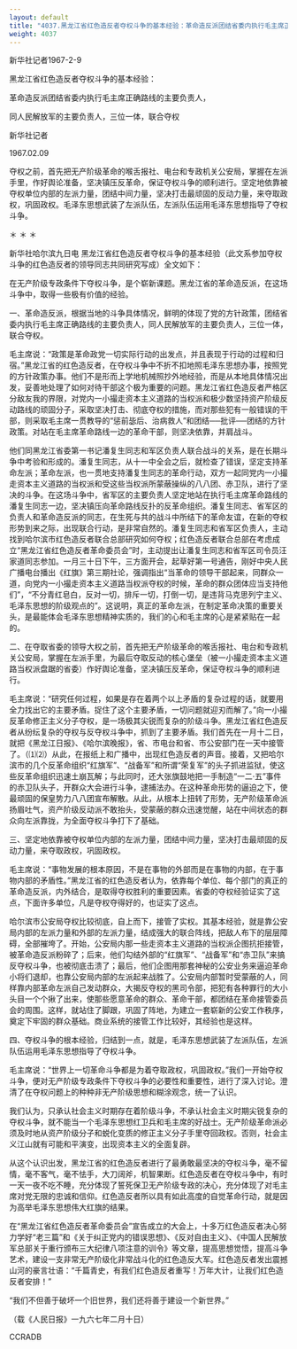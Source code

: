 ```yaml
---
layout: default
title: "4037.黑龙江省红色造反者夺权斗争的基本经验：革命造反派团结省委内执行毛主席正确路线的主要负责人，同人民解放军的主要负责人，三位一体，联合夺权"
weight: 4037
---
```


新华社记者1967-2-9

黑龙江省红色造反者夺权斗争的基本经验：

革命造反派团结省委内执行毛主席正确路线的主要负责人，

同人民解放军的主要负责人，三位一体，联合夺权

新华社记者

1967.02.09

夺权之前，首先把无产阶级革命的喉舌报社、电台和专政机关公安局，掌握在左派手里，作好舆论准备，坚决镇压反革命，保证夺权斗争的顺利进行。坚定地依靠被夺权单位内部的左派力量，团结中间力量，坚决打击最顽固的反动力量，来夺取政权，巩固政权。毛泽东思想武装了左派队伍，左派队伍运用毛泽东思想指导了夺权斗争。

＊                  ＊              ＊

新华社哈尔滨九日电  黑龙江省红色造反者夺权斗争的基本经验（此文系参加夺权斗争的红色造反者的领导同志共同研究写成）全文如下：

在无产阶级专政条件下夺权斗争，是个崭新课题。黑龙江省的革命造反派，在这场斗争中，取得一些极有价值的经验。

一、革命造反派，根据当地的斗争具体情况，鲜明的体现了党的方针政策，团结省委内执行毛主席正确路线的主要负责人，同人民解放军的主要负责人，三位一体，联合夺权。

毛主席说：“政策是革命政党一切实际行动的出发点，并且表现于行动的过程和归宿。”黑龙江省的红色造反者，在夺权斗争中不折不扣地照毛泽东思想办事，按照党的方针政策办事。他们不是形而上学地机械照抄外地经验，而是从本地具体情况出发，妥善地处理了如何对待干部这个极为重要的问题。黑龙江省红色造反者严格区分敌友我的界限，对党内一小撮走资本主义道路的当权派和极少数坚持资产阶级反动路线的顽固分子，采取坚决打击、彻底夺权的措施，而对那些犯有一般错误的干部，则采取毛主席一贯教导的“惩前毖后、治病救人”和团结──批评──团结的方针政策。对站在毛主席革命路线一边的革命干部，则坚决依靠，并肩战斗。

他们同黑龙江省委第一书记潘复生同志和军区负责人联合战斗的关系，是在长期斗争中考验和形成的。潘复生同志，从十一中全会之后，就检查了错误，坚定支持革命左派；革命左派，也一贯地支持潘复生同志的革命行动，双方一起同党内一小撮走资本主义道路的当权派和受这些当权派所蒙蔽操纵的八八团、赤卫队，进行了坚决的斗争。在这场斗争中，省军区的主要负责人坚定地站在执行毛主席革命路线的潘复生同志一边，坚决镇压向革命路线反扑的反革命组织。潘复生同志、省军区的负责人和革命造反派的同志，在生死与共的战斗中所结下的革命友谊，在新的夺权形势到来之际，出现联合行动，是非常自然的。潘复生同志和省军区负责人，主动找到哈尔滨市红色造反者联合总部研究如何夺权；红色造反者联合总部在考虑成立“黑龙江省红色造反者革命委员会”时，主动提出让潘复生同志和省军区司令员汪家道同志参加。一月三十日下午，三方面开会，起草好第一号通告，刚好中央人民广播电台播出《红旗》第三期社论，强调指出“当革命的领导干部起来，同群众一道，向党内一小撮走资本主义道路当权派夺权的时候，革命的群众团体应当支持他们”，“不分青红皂白，反对一切，排斥一切，打倒一切，是违背马克思列宁主义、毛泽东思想的阶级观点的”。这说明，真正的革命左派，在制定革命决策的重要关头，是最能体会毛泽东思想精神实质的，我们的心和毛主席的心是紧紧贴在一起的。

二、在夺取省委的领导大权之前，首先把无产阶级革命的喉舌报社、电台和专政机关公安局，掌握在左派手里，为最后夺取反动的核心堡垒（被一小撮走资本主义道路当权派盘踞的省委）作好舆论准备，坚决镇压反革命，保证夺权斗争的顺利进行。

毛主席说：“研究任何过程，如果是存在着两个以上矛盾的复杂过程的话，就要用全力找出它的主要矛盾。捉住了这个主要矛盾，一切问题就迎刃而解了。”向一小撮反革命修正主义分子夺权，是一场极其尖锐而复杂的阶级斗争。黑龙江省红色造反者从纷纭复杂的夺权与反夺权斗争中，抓到了主要矛盾。我们首先在一月十二日，就把《黑龙江日报》、《哈尔滨晚报》，省、市电台和省、市公安部门在一天中接管了。（⑴⑵）从此，在报纸上和广播中，出现红色造反者的声音。接着，又把哈尔滨市的几个反革命组织“红旗军”、“战备军”和所谓“荣复军”的头子抓进监狱，使这些反革命组织迅速土崩瓦解；与此同时，还大张旗鼓地把一手制造“一二·五”事件的赤卫队头子，开群众大会进行斗争，逮捕法办。在这种革命形势的逼迫之下，使最顽固的保皇势力八八团宣布解散。从此，从根本上扭转了形势，无产阶级革命派扬眉吐气，资产阶级反动派不敢抬头，受蒙蔽的群众迅速觉醒，站在中间状态的群众向左派靠拢，为全面夺权斗争打下了基础。

三、坚定地依靠被夺权单位内部的左派力量，团结中间力量，坚决打击最顽固的反动力量，来夺取政权，巩固政权。

毛主席说：“事物发展的根本原因，不是在事物的外部而是在事物的内部，在于事物内部的矛盾性。”黑龙江省的红色造反者认为，依靠每个单位、每个部门的真正的革命造反派，内外结合，是取得夺权胜利的重要因素。省委的夺权经验证实了这点，下面许多单位，凡是夺权夺得好的，也证实了这点。

哈尔滨市公安局夺权比较彻底，自上而下，接管了实权。其基本经验，就是靠公安局内部的左派力量和外部的左派力量，结成强大的联合阵线，把敌人布下的层层障碍，全部摧垮了。开始，公安局内那一些走资本主义道路的当权派企图抗拒接管，被革命造反派粉碎了；后来，他们勾结外部的“红旗军”、“战备军”和“赤卫队”来搞反夺权斗争，也被彻底击溃了；最后，他们企图用那套神秘的公安业务来逼迫革命小将们退却，也靠公安局内部的左派起来战胜了。公安局内部暂时受蒙蔽的人，同样靠内部革命左派自己发动群众，大揭反夺权的黑司令部，把犯有各种罪行的大小头目一个个揪了出来，使那些愿意革命的群众、革命干部，都团结在革命接管委员会的周围。这样，就站住了脚跟，巩固了阵地，为建立一套崭新的公安工作秩序，奠定下牢固的群众基础。商业系统的接管工作比较好，其经验也是这样。

四、夺权斗争的根本经验，归结到一点，就是，毛泽东思想武装了左派队伍，左派队伍运用毛泽东思想指导了夺权斗争。

毛主席说：“世界上一切革命斗争都是为着夺取政权，巩固政权。”我们一开始夺权斗争，便对无产阶级专政条件下夺权斗争的必要性和重要性，进行了深入讨论。澄清了在夺权问题上的种种非无产阶级思想和糊涂观念，统一了认识。

我们认为，只承认社会主义时期存在着阶级斗争，不承认社会主义时期尖锐复杂的夺权斗争，就不能当一个毛泽东思想红卫兵和毛主席的好战士。无产阶级革命派必须及时地从资产阶级分子和蜕化变质的修正主义分子手里夺回政权。否则，社会主义江山就有可能和平演变，出现资本主义的全面复辟。

从这个认识出发，黑龙江省的红色造反者进行了最勇敢最坚决的夺权斗争，毫不留情，毫不客气，毫不怯手，大刀阔斧，机智果断。红色造反者在夺权斗争中，有时一天一夜不吃不睡，充分体现了誓死保卫无产阶级专政的决心，充分体现了对毛主席对党无限的忠诚和信仰。红色造反者所以具有如此高度的自觉革命行动，就是因为高举毛泽东思想伟大红旗的结果。

在“黑龙江省红色造反者革命委员会”宣告成立的大会上，十多万红色造反者决心努力学好“老三篇”和《关于纠正党内的错误思想》、《反对自由主义》、《中国人民解放军总部关于重行颁布三大纪律八项注意的训令》等文章，提高思想觉悟，提高斗争艺术，建设一支非常无产阶级化非常战斗化的红色造反大军。红色造反者发出震撼山河的豪言壮语：“千篇青史，有我们红色造反者重写！万年大计，让我们红色造反者安排！”

“我们不但善于破坏一个旧世界，我们还将善于建设一个新世界。”

（载《人民日报》一九六七年二月十日）

CCRADB

